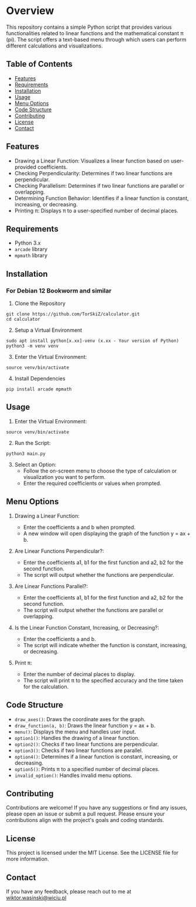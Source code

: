 # Overview
This repository contains a simple Python script that provides various functionalities related to linear functions and the mathematical constant π (pi). The script offers a text-based menu through which users can perform different calculations and visualizations.

## Table of Contents
- [Features](#features)
- [Requirements](#requirements)
- [Installation](#installation)
- [Usage](#usage)
- [Menu Options](#menu-options)
- [Code Structure](#code-structure)
- [Contributing](#contributing)
- [License](#license)
- [Contact](#contact)

## Features
- Drawing a Linear Function: Visualizes a linear function based on user-provided coefficients.
- Checking Perpendicularity: Determines if two linear functions are perpendicular.
- Checking Parallelism: Determines if two linear functions are parallel or overlapping.
- Determining Function Behavior: Identifies if a linear function is constant, increasing, or decreasing.
- Printing π: Displays π to a user-specified number of decimal places.

## Requirements
- Python 3.x
- `arcade` library
- `mpmath` library

## Installation
### For Debian 12 Bookworm and similar
1. Clone the Repository
```
git clone https://github.com/TorSkiZ/calculator.git
cd calculator
```

2. Setup a Virtual Environment
```
sudo apt install python[x.xx]-venv (x.xx - Your version of Python)
python3 -m venv venv
```

3. Enter the Virtual Environment:
```
source venv/bin/activate
```

4. Install Dependencies
```
pip install arcade mpmath
```

## Usage
1. Enter the Virtual Environment:
```
source venv/bin/activate
```

2. Run the Script:
```
python3 main.py
```

3. Select an Option:
   - Follow the on-screen menu to choose the type of calculation or visualization you want to perform.
   - Enter the required coefficients or values when prompted.

## Menu Options
1. Drawing a Linear Function:
   - Enter the coefficients a and b when prompted.
   - A new window will open displaying the graph of the function y = ax + b.

2. Are Linear Functions Perpendicular?:
   - Enter the coefficients a1, b1 for the first function and a2, b2 for the second function.
   - The script will output whether the functions are perpendicular.

3. Are Linear Functions Parallel?:
   - Enter the coefficients a1, b1 for the first function and a2, b2 for the second function.
   - The script will output whether the functions are parallel or overlapping.

4. Is the Linear Function Constant, Increasing, or Decreasing?:
   - Enter the coefficients a and b.
   - The script will indicate whether the function is constant, increasing, or decreasing.

5. Print π:
   - Enter the number of decimal places to display.
   - The script will print π to the specified accuracy and the time taken for the calculation.

## Code Structure
- `draw_axes()`: Draws the coordinate axes for the graph.
- `draw_function(a, b)`: Draws the linear function y = ax + b.
- `menu()`: Displays the menu and handles user input.
- `option1()`: Handles the drawing of a linear function.
- `option2()`: Checks if two linear functions are perpendicular.
- `option3()`: Checks if two linear functions are parallel.
- `option4()`: Determines if a linear function is constant, increasing, or decreasing.
- `option5()`: Prints π to a specified number of decimal places.
- `invalid_option()`: Handles invalid menu options.

## Contributing
Contributions are welcome! If you have any suggestions or find any issues, please open an issue or submit a pull request. Please ensure your contributions align with the project's goals and coding standards.

## License
This project is licensed under the MIT License. See the LICENSE file for more information.

## Contact
If you have any feedback, please reach out to me at wiktor.wasinski@wiciu.pl
